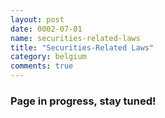 ```yaml
---
layout: post
date: 0002-07-01
name: securities-related-laws
title: "Securities-Related Laws"
category: belgium
comments: true
---
```


### Page in progress, stay tuned!
